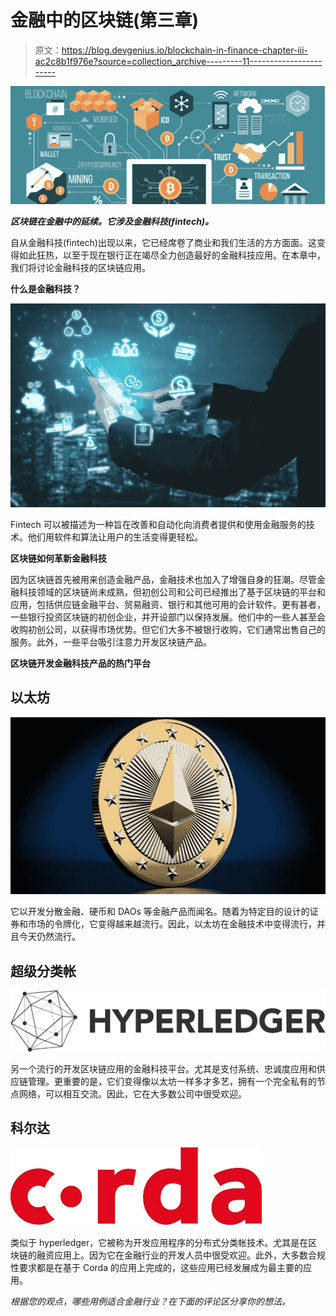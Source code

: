 # 金融中的区块链(第三章)

> 原文：<https://blog.devgenius.io/blockchain-in-finance-chapter-iii-ac2c8b1f976e?source=collection_archive---------11----------------------->

![](img/f1cea93efadc95f59f3d0b5601552d53.png)

***区块链在金融中的延续。它涉及金融科技(fintech)。***

自从金融科技(fintech)出现以来，它已经席卷了商业和我们生活的方方面面。这变得如此狂热，以至于现在银行正在竭尽全力创造最好的金融科技应用。在本章中，我们将讨论金融科技的区块链应用。

**什么是金融科技？**

![](img/4f428d4b2951b3860ecf27efb1f9c541.png)

Fintech 可以被描述为一种旨在改善和自动化向消费者提供和使用金融服务的技术。他们用软件和算法让用户的生活变得更轻松。

**区块链如何革新金融科技**

因为区块链首先被用来创造金融产品，金融技术也加入了增强自身的狂潮。尽管金融科技领域的区块链尚未成熟，但初创公司和公司已经推出了基于区块链的平台和应用，包括供应链金融平台、贸易融资、银行和其他可用的会计软件。更有甚者，一些银行投资区块链的初创企业，并开设部门以保持发展。他们中的一些人甚至会收购初创公司，以获得市场优势。但它们大多不被银行收购，它们通常出售自己的服务。此外，一些平台吸引注意力开发区块链产品。

**区块链开发金融科技产品的热门平台**

## 以太坊

![](img/aca8450da308d06aa0ea168c47b9ddc9.png)

它以开发分散金融、硬币和 DAOs 等金融产品而闻名。随着为特定目的设计的证券和市场的令牌化，它变得越来越流行。因此，以太坊在金融技术中变得流行，并且今天仍然流行。

## 超级分类帐

![](img/e74da8e4a9bb10c419623be1bac06fec.png)

另一个流行的开发区块链应用的金融科技平台。尤其是支付系统、忠诚度应用和供应链管理。更重要的是，它们变得像以太坊一样多才多艺，拥有一个完全私有的节点网络，可以相互交流。因此，它在大多数公司中很受欢迎。

## 科尔达

![](img/3b995df378af4105b8674eee9c37f148.png)

类似于 hyperledger，它被称为开发应用程序的分布式分类帐技术。尤其是在区块链的融资应用上。因为它在金融行业的开发人员中很受欢迎。此外，大多数合规性要求都是在基于 Corda 的应用上完成的，这些应用已经发展成为最主要的应用。

*根据您的观点，哪些用例适合金融行业？在下面的评论区分享你的想法。*